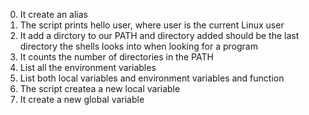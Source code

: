 0. It create an alias
1. The script prints hello user, where user is the current Linux user
3. It add a dirctory to our PATH and directory added should be the last directory the shells looks into when looking for a program
4. It counts the number of directories in the PATH
5. List all the environment variables
6. List both local variables and environment variables and function
7. The script createa a new local variable
8. It create a new global variable
